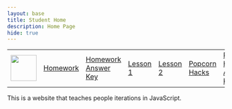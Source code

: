 ```yaml
---
layout: base
title: Student Home 
description: Home Page
hide: true
---
```



<table>
    <tr>
        <td><img src="{{site.baseurl}}//images/logo.png" height="60" title="Frontend" alt=""></td>
        <td><a href="{{site.baseurl}}/csse/javascript/fundamentals/iteration/hw">Homework</a></td>
        <td><a href="{{site.baseurl}}/csse/javascript/fundamentals/iteration/Homework_Answerkey">Homework Answer Key </a></td>
        <td><a href="{{site.baseurl}}/csse/javascript/fundamentals/iteration/1">Lesson 1</a></td>
        <td><a href="{{site.baseurl}}/csse/javascript/fundamentals/iteration/3">Lesson 2</a></td>
        <td><a href="{{site.baseurl}}/csse/javascript/fundamentals/iteration/Popcorn_Hacks">Popcorn Hacks</a></td>
        <td><a href="{{site.baseurl}}/csse/javascript/fundamentals/iteration/Popcorn_Hacks_Answerkey">Popcorn Hacks Answer Key</a></td>
    </tr>
</table>

This is a website that teaches people iterations in JavaScript.


